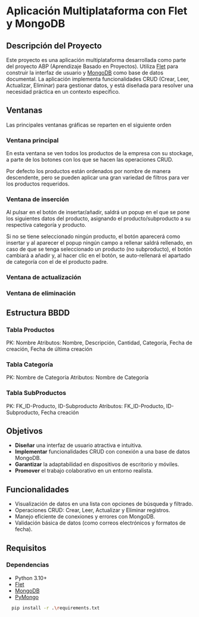 <!-- Por ChatGPT -->

# Aplicación Multiplataforma con Flet y MongoDB

## Descripción del Proyecto

Este proyecto es una aplicación multiplataforma desarrollada como parte del proyecto ABP (Aprendizaje Basado en Proyectos). Utiliza [Flet](https://flet.dev) para construir la interfaz de usuario y [MongoDB](https://www.mongodb.com/docs) como base de datos documental. La aplicación implementa funcionalidades CRUD (Crear, Leer, Actualizar, Eliminar) para gestionar datos, y está diseñada para resolver una necesidad práctica en un contexto específico.

## Ventanas

Las principales ventanas gráficas se reparten en el siguiente orden

### Ventana principal

En esta ventana se ven todos los productos de la empresa con su stockage, a parte de los botones con los que se hacen las operaciones CRUD.

Por defecto los productos están ordenados por nombre de manera descendente, pero se pueden aplicar una gran variedad de filtros para ver los productos requeridos.

### Ventana de inserción

Al pulsar en el botón de insertar/añadir, saldrá un popup en el que se pone los siguientes datos del producto, asignando el producto/subproducto a su respectiva categoría y producto.

Si no se tiene seleccionado ningún producto, el botón aparecerá como insertar y al aparecer el popup ningún campo a rellenar saldrá rellenado, en caso de que se tenga seleccionado un producto (no subproducto), el botón cambiará a añadir y, al hacer clic en el botón, se auto-rellenará el apartado de categoría con el de el producto padre.

### Ventana de actualización



### Ventana de eliminación

## Estructura BBDD

### Tabla Productos
PK: Nombre
Atributos: Nombre, Descripción, Cantidad, Categoría, Fecha de creación, Fecha de última creación

### Tabla Categoría
PK: Nombre de Categoría
Atributos: Nombre de Categoría

### Tabla SubProductos
PK: FK_ID-Producto, ID-Subproducto
Atributos: FK_ID-Producto, ID-Subproducto, Fecha creación


## Objetivos

- **Diseñar** una interfaz de usuario atractiva e intuitiva.
- **Implementar** funcionalidades CRUD con conexión a una base de datos MongoDB.
- **Garantizar** la adaptabilidad en dispositivos de escritorio y móviles.
- **Promover** el trabajo colaborativo en un entorno realista.

## Funcionalidades

- Visualización de datos en una lista con opciones de búsqueda y filtrado.
- Operaciones CRUD: Crear, Leer, Actualizar y Eliminar registros.
- Manejo eficiente de conexiones y errores con MongoDB.
- Validación básica de datos (como correos electrónicos y formatos de fecha).

## Requisitos

### Dependencias
- Python 3.10+
- [Flet](https://flet.dev)
- [MongoDB](https://www.mongodb.com/docs)
- [PyMongo](https://pymongo.readthedocs.io/en/stable/)

```bash
  pip install -r .\requirements.txt
```

<!--
project/
│
├── app.py                 # Punto de entrada de la aplicación
├── models/                # Modelos de datos
│   ├── user_model.py      # Ejemplo de modelo de usuario
│   └── ...
├── services/              # Lógica de negocio y acceso a MongoDB
│   ├── mongo_service.py   # Conexión a MongoDB
│   ├── crud_operations.py # Operaciones CRUD
│   └── ...
├── views/                 # Componentes de la interfaz de usuario
│   ├── main_view.py       # Vista principal
│   └── ...
├── utils/                 # Utilidades
│   ├── config.py          # Configuración de MongoDB
│   ├── validators.py      # Validaciones de datos
│   └── ...
├── README.md              # Documentación del proyecto
└── requirements.txt       # Dependencias del proyecto
-->